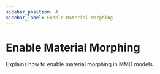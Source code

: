 ```yaml
---
sidebar_position: 4
sidebar_label: Enable Material Morphing
---
```


# Enable Material Morphing

Explains how to enable material morphing in MMD models. 